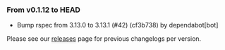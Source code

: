 ### From v0.1.12 to HEAD

- Bump rspec from 3.13.0 to 3.13.1 (#42) (cf3b738) by dependabot[bot]

Please see our [releases](https://github.com/devxiongmao/power-flow-analysis/releases) page for previous changelogs per version.

